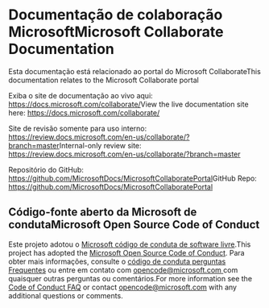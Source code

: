 # <a name="microsoft-collaborate-documentation"></a><span data-ttu-id="d59ea-101">Documentação de colaboração Microsoft</span><span class="sxs-lookup"><span data-stu-id="d59ea-101">Microsoft Collaborate Documentation</span></span>

<span data-ttu-id="d59ea-102">Esta documentação está relacionado ao portal do Microsoft Collaborate</span><span class="sxs-lookup"><span data-stu-id="d59ea-102">This documentation relates to the Microsoft Collaborate portal</span></span> 

<span data-ttu-id="d59ea-103">Exiba o site de documentação ao vivo aqui: https://docs.microsoft.com/collaborate/</span><span class="sxs-lookup"><span data-stu-id="d59ea-103">View the live documentation site here: https://docs.microsoft.com/collaborate/</span></span>

<span data-ttu-id="d59ea-104">Site de revisão somente para uso interno: https://review.docs.microsoft.com/en-us/collaborate/?branch=master</span><span class="sxs-lookup"><span data-stu-id="d59ea-104">Internal-only review site: https://review.docs.microsoft.com/en-us/collaborate/?branch=master</span></span>

<span data-ttu-id="d59ea-105">Repositório do GitHub: https://github.com/MicrosoftDocs/MicrosoftCollaboratePortal</span><span class="sxs-lookup"><span data-stu-id="d59ea-105">GitHub Repo: https://github.com/MicrosoftDocs/MicrosoftCollaboratePortal</span></span>

## <a name="microsoft-open-source-code-of-conduct"></a><span data-ttu-id="d59ea-106">Código-fonte aberto da Microsoft de conduta</span><span class="sxs-lookup"><span data-stu-id="d59ea-106">Microsoft Open Source Code of Conduct</span></span>
<span data-ttu-id="d59ea-107">Este projeto adotou o [Microsoft código de conduta de software livre](https://opensource.microsoft.com/codeofconduct/).</span><span class="sxs-lookup"><span data-stu-id="d59ea-107">This project has adopted the [Microsoft Open Source Code of Conduct](https://opensource.microsoft.com/codeofconduct/).</span></span>
<span data-ttu-id="d59ea-108">Para obter mais informações, consulte o [código de conduta perguntas Frequentes](https://opensource.microsoft.com/codeofconduct/faq/) ou entre em contato com [ opencode@microsoft.com ](mailto:opencode@microsoft.com) com quaisquer outras perguntas ou comentários.</span><span class="sxs-lookup"><span data-stu-id="d59ea-108">For more information see the [Code of Conduct FAQ](https://opensource.microsoft.com/codeofconduct/faq/) or contact [opencode@microsoft.com](mailto:opencode@microsoft.com) with any additional questions or comments.</span></span>

